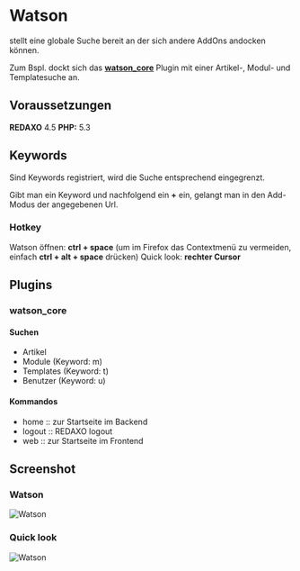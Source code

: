 
Watson
=================

stellt eine globale Suche bereit an der sich andere AddOns andocken können.

Zum Bspl. dockt sich das **[watson_core](https://github.com/tbaddade/redaxo_watson/blob/master/README.md#watson_core)** Plugin mit einer Artikel-, Modul- und Templatesuche an.


Voraussetzungen
-----------------
**REDAXO** 4.5
**PHP:** 5.3

Keywords
-----------------

Sind Keywords registriert, wird die Suche entsprechend eingegrenzt.

Gibt man ein Keyword und nachfolgend ein **+** ein, gelangt man in den Add-Modus der angegebenen Url.


### Hotkey

Watson öffnen: **ctrl + space** (um im Firefox das Contextmenü zu vermeiden, einfach **ctrl + alt + space** drücken)
Quick look: **rechter Cursor**



Plugins
-----------------

### watson_core

#### Suchen

* Artikel
* Module (Keyword: m)
* Templates (Keyword: t)
* Benutzer (Keyword: u)


#### Kommandos

* home :: zur Startseite im Backend
* logout :: REDAXO logout
* web :: zur Startseite im Frontend



Screenshot
--------------------------------------------

### Watson
![Watson](http://blumbeet.com/screens/github/watson/watson.png)

### Quick look
![Watson](http://blumbeet.com/screens/github/watson/quick_look.png)

